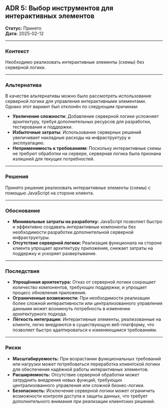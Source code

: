 ## ADR 5: Выбор инструментов для интерактивных элементов

**Статус:** Принято  
**Дата:** 2025-02-12  

---

### Контекст

Необходимо реализовать интерактивные элементы (схемы) без серверной логики.

---

### Альтернатива

В качестве альтернативы можно было рассмотреть использование серверной логики для управления интерактивными элементами. Однако этот вариант был отклонён по следующим причинам:  
- **Увеличение сложности:** Добавление серверной логики усложняет архитектуру, требуя дополнительных ресурсов для разработки, тестирования и поддержки.  
- **Избыточные затраты:** Использование серверных решений увеличивает накладные расходы на инфраструктуру и эксплуатацию.  
- **Неприменимость к требованиям:** Поскольку интерактивные схемы не требуют обработки на сервере, серверная логика была признана излишней для текущих потребностей.

---

### Решения

Принято решение реализовать интерактивные элементы (схемы) с помощью JavaScript на стороне клиента.

---

### Обоснование

- **Минимальные затраты на разработку:** JavaScript позволяет быстро и эффективно создавать интерактивные компоненты без необходимости разработки дополнительной серверной инфраструктуры.  
- **Отсутствие серверной логики:** Реализация функционала на стороне клиента упрощает архитектуру приложения, снижает затраты на поддержку и ускоряет развертывание.

---

### Последствия

- **Упрощённая архитектура:** Отказ от серверной логики сокращает количество компонентов, требующих поддержки, и упрощает процесс обновления приложения.  
- **Ограниченные возможности:** При необходимости реализации более сложной интерактивности или централизованного управления данными может возникнуть потребность в изменении архитектурного подхода.  
- **Лёгкость интеграции:** Интерактивные элементы, реализованные на клиенте, легко внедряются в существующую веб-платформу, что позволяет быстро адаптироваться к изменяющимся требованиям.

---

### Риски

- **Масштабируемость:** При возрастании функциональных требований или нагрузки может потребоваться переработка клиентской логики для обеспечения надёжной работы интерактивных элементов.  
- **Расширяемость:** Отсутствие серверной обработки может затруднить внедрение новых функций, требующих централизованного управления или сложной бизнес-логики.  
- **Безопасность:** Исключение серверной логики может ограничить возможности контроля доступа и защиты данных, что требует дополнительного внимания при реализации клиентских решений.